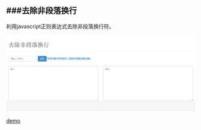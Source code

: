 ###去除非段落换行
---
利用javascript正则表达式去除非段落换行符。

![screenshot](screenshot.png)

[demo](http://cs1707.github.io/deleteLineBreak/)
